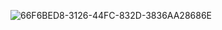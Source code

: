 ![66F6BED8-3126-44FC-832D-3836AA28686E](https://user-images.githubusercontent.com/89702308/138214563-16d90a50-bef5-4aa6-88d7-a4c1b9ea4f2d.png)
